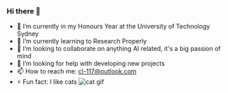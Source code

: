 ### Hi there 👋

- 🔭 I’m currently in my Honours Year at the University of Technology Sydney
- 🌱 I’m currently learning to Research Properly
- 👯 I’m looking to collaborate on anything AI related, it's a big passion of mind
- 🤔 I’m looking for help with developing new projects
- 📫 How to reach me: cl-117@outlook.com
- ⚡ Fun fact: I like cats
![cat gif](https://github.com/cl-117/cl-117/assets/72725446/c4ce5977-9ddb-4e71-835d-e1d3c548cb5e)
